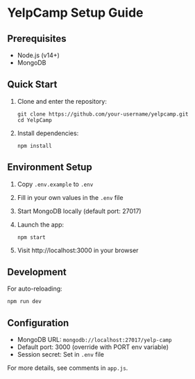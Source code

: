 # YelpCamp Setup Guide

## Prerequisites
- Node.js (v14+)
- MongoDB

## Quick Start

1. Clone and enter the repository:
   ```
   git clone https://github.com/your-username/yelpcamp.git
   cd YelpCamp
   ```

2. Install dependencies:
   ```
   npm install
   ```

## Environment Setup

1. Copy `.env.example` to `.env`
2. Fill in your own values in the `.env` file

4. Start MongoDB locally (default port: 27017)

5. Launch the app:
   ```
   npm start
   ```

6. Visit http://localhost:3000 in your browser

## Development

For auto-reloading:
```
npm run dev
```

## Configuration

- MongoDB URL: `mongodb://localhost:27017/yelp-camp`
- Default port: 3000 (override with PORT env variable)
- Session secret: Set in `.env` file

For more details, see comments in `app.js`.